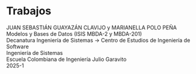 # Trabajos
JUAN SEBASTIÁN GUAYAZÁN CLAVIJO y ​​MARIANELLA POLO PEÑA ​   
Modelos y Bases de Datos (ISIS MBDA-2 y MBDA-201)     
Decanatura Ingeniería de Sistemas → Centro de Estudios de Ingeniería de Software   
Ingeniería de Sistemas   
Escuela Colombiana de Ingeniería Julio Garavito   
2025-1  
